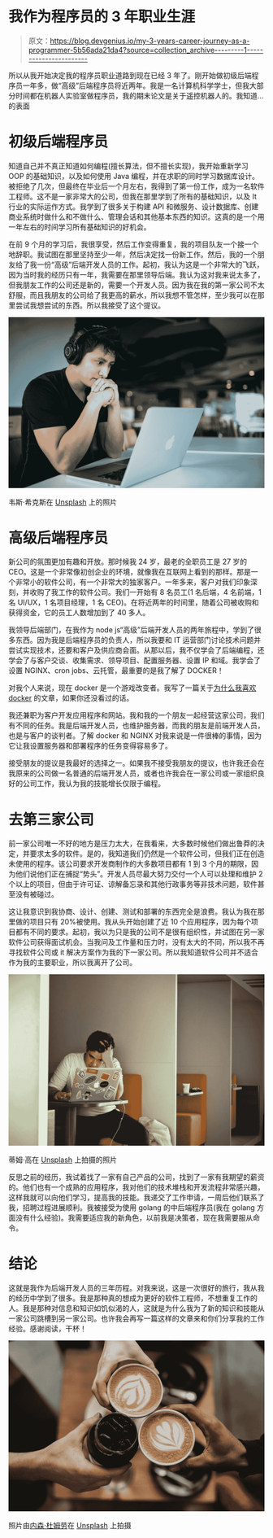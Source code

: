 # 我作为程序员的 3 年职业生涯

> 原文：<https://blog.devgenius.io/my-3-years-career-journey-as-a-programmer-5b56ada21da4?source=collection_archive---------1----------------------->

所以从我开始决定我的程序员职业道路到现在已经 3 年了。刚开始做初级后端程序员一年多，做“高级”后端程序员将近两年。我是一名计算机科学学士，但我大部分时间都在机器人实验室做程序员，我的期末论文是关于遥控机器人的。我知道…的表面

# 初级后端程序员

知道自己并不真正知道如何编程(擅长算法，但不擅长实现)，我开始重新学习 OOP 的基础知识，以及如何使用 Java 编程，并在求职的同时学习数据库设计。被拒绝了几次，但最终在毕业后一个月左右，我得到了第一份工作，成为一名软件工程师。这不是一家非常大的公司，但我在那里学到了所有的基础知识，以及 It 行业的实际运作方式。我学到了很多关于构建 API 和微服务、设计数据库、创建商业系统时做什么和不做什么、管理会话和其他基本东西的知识。这真的是一个用一年左右的时间学习所有基础知识的好机会。

在前 9 个月的学习后，我很享受，然后工作变得重复，我的项目队友一个接一个地辞职。我试图在那里坚持至少一年，然后决定找一份新工作。然后，我的一个朋友给了我一份“高级”后端开发人员的工作。起初，我认为这是一个非常大的飞跃，因为当时我的经历只有一年，我需要在那里领导后端。我认为这对我来说太多了，但我朋友工作的公司还是新的，需要一个开发人员。因为我在我的第一家公司不太舒服，而且我朋友的公司给了我更高的薪水，所以我想不管怎样，至少我可以在那里尝试我想尝试的东西。所以我接受了这个提议。

![](img/69ddc049082d4271c2d44d0ab00dd3f5.png)

韦斯·希克斯在 [Unsplash](https://unsplash.com?utm_source=medium&utm_medium=referral) 上的照片

# 高级后端程序员

新公司的氛围更加有趣和开放。那时候我 24 岁，最老的全职员工是 27 岁的 CEO。这是一个非常像初创企业的环境，就像我在互联网上看到的那样。那是一个非常小的软件公司，有一个非常大的独家客户。一年多来，客户对我们印象深刻，并收购了我工作的软件公司。我们一开始有 8 名员工(1 名后端，4 名前端，1 名 UI/UX，1 名项目经理，1 名 CEO)。在将近两年的时间里，随着公司被收购和获得资金，它的员工人数增加到了 40 多人。

我领导后端部门，在我作为 node js“高级”后端开发人员的两年旅程中，学到了很多东西。因为我是后端程序员的负责人，所以我要和 IT 运营部门讨论技术问题并尝试实现技术，还要和客户及供应商会面。从那以后，我不仅学会了后端编程，还学会了与客户交谈、收集需求、领导项目、配置服务器、设置 IP 和域。我学会了设置 NGINX、cron jobs、云托管，最重要的是我了解了 DOCKER！

对我个人来说，现在 docker 是一个游戏改变者。我写了一篇关于[为什么我喜欢 docker](https://medium.com/dev-genius/why-i-love-docker-e72b2f3ab7dd) 的文章，如果你还没看过的话。

我还兼职为客户开发应用程序和网站。我和我的一个朋友一起经营这家公司，我们有不同的任务。我是后端开发人员，也维护服务器，而我的朋友是前端开发人员，也是与客户的谈判者。了解 docker 和 NGINX 对我来说是一件很棒的事情，因为它让我设置服务器和部署程序的任务变得容易多了。

接受朋友的提议是我最好的选择之一。如果我不接受我朋友的提议，也许我还会在我原来的公司做一名普通的后端开发人员，或者也许我会在一家公司或一家组织良好的公司工作，我认为我的技能增长仅限于编程。

# 去第三家公司

前一家公司唯一不好的地方是压力太大，在我看来，大多数时候他们做出鲁莽的决定，并要求太多的软件。是的，我知道我们仍然是一个软件公司，但我们正在创造未使用的程序。该公司要求开发商制作的大多数项目都有 1 到 3 个月的期限，因为他们说他们正在捕捉“势头”。开发人员尽最大努力交付一个人可以处理和维护 2 个以上的项目，但由于许可证、谅解备忘录和其他行政事务等非技术问题，软件甚至没有被碰过。

这让我意识到我协商、设计、创建、测试和部署的东西完全是浪费。我认为我在那里做的项目只有 20%被使用。我从头开始创建了近 10 个应用程序，因为每个项目都有不同的要求。起初，我以为只是我的公司不是很有组织性，并试图在另一家软件公司获得面试机会。当我问及工作量和压力时，没有太大的不同，所以我不再寻找软件公司或 it 解决方案作为我的下一家公司。所以我知道软件公司并不适合作为我的主要职业，所以我离开了公司。

![](img/79678ca5a26a55799de7410b45a27188.png)

蒂姆·高在 [Unsplash](https://unsplash.com?utm_source=medium&utm_medium=referral) 上拍摄的照片

反思之前的经历，我试着找了一家有自己产品的公司，找到了一家有我期望的薪资的。他们也有一个成熟的应用程序，我对他们的技术堆栈和开发流程非常感兴趣，这样我就可以向他们学习，提高我的技能。我递交了工作申请，一周后他们联系了我，招聘过程进展顺利。我被接受为使用 golang 的中后端程序员(我在 golang 方面没有什么经验)。我需要适应我的新角色，以前我是决策者，现在我需要服从命令。

# 结论

这就是我作为后端开发人员的三年历程。对我来说，这是一次很好的旅行，我从我的经历中学到了很多。我是那种真的想成为更好的软件工程师，不想重复工作的人。我是那种对信息和知识如饥似渴的人，这就是为什么我为了新的知识和技能从一家公司跳槽到另一家公司。也许我会再写一篇这样的文章来和你们分享我的工作经验。感谢阅读，干杯！

![](img/5ca3f74c8caf0dac7910d950d8567891.png)

照片由[内森·杜姆劳](https://unsplash.com/@nate_dumlao?utm_source=medium&utm_medium=referral)在 [Unsplash](https://unsplash.com?utm_source=medium&utm_medium=referral) 上拍摄